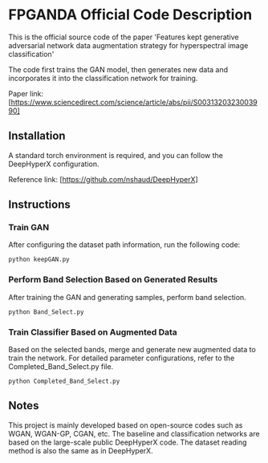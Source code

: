 # FPGANDA Official Code Description
This is the official source code of the paper 'Features kept generative adversarial network data augmentation strategy for hyperspectral image classification'

The code first trains the GAN model, then generates new data and incorporates it into the classification network for training.

Paper link: [https://www.sciencedirect.com/science/article/abs/pii/S0031320323003990]

## Installation
A standard torch environment is required, and you can follow the DeepHyperX configuration.

Reference link: [https://github.com/nshaud/DeepHyperX]

## Instructions
### Train GAN
After configuring the dataset path information, run the following code:

```
python keepGAN.py
```

### Perform Band Selection Based on Generated Results
After training the GAN and generating samples, perform band selection.

```
python Band_Select.py
```

### Train Classifier Based on Augmented Data
Based on the selected bands, merge and generate new augmented data to train the network. For detailed parameter configurations, refer to the Completed_Band_Select.py file.

```
python Completed_Band_Select.py
```


## Notes
This project is mainly developed based on open-source codes such as WGAN, WGAN-GP, CGAN, etc. The baseline and classification networks are based on the large-scale public DeepHyperX code. The dataset reading method is also the same as in DeepHyperX.

